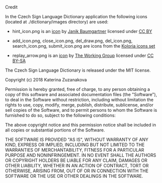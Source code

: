 Credit

In the Czech Sign Language Dictionary application the following icons 
(located at ./dictionary/images directory) are used:

* hint\_icon.png is an [icon](findicons.com/icon/455110/light\_bulb\_on) by [Janik Baumgartner](kinaj.com) licensed under [CC BY](creativecommons.org/licenses/by/4.0/)

* add\_icon.png, close\_icon.png, del\_draw.png, del\_icon.png, search\_icon.png, 
submit\_icon.png are icons from the [Koloria icons set](www.graphicrating.com/2012/06/14/koloria-free-icons-set/)

* replay\_arrow.png is an [icon](findicons.com/icon/454622/arrow\_circle\_right) by [The Working Group](blog.twg.ca) licensed under [CC BY-SA](creativecommons.org/licenses/by-sa/4.0/)



The Czech Sign Language Dictionary is released under the MIT license.

Copyright (c) 2018 Katerina Zuzanakova

Permission is hereby granted, free of charge, to any person obtaining a copy
of this software and associated documentation files (the "Software"), to deal
in the Software without restriction, including without limitation the rights
to use, copy, modify, merge, publish, distribute, sublicense, and/or sell
copies of the Software, and to permit persons to whom the Software is
furnished to do so, subject to the following conditions:

The above copyright notice and this permission notice shall be included in all
copies or substantial portions of the Software.

THE SOFTWARE IS PROVIDED "AS IS", WITHOUT WARRANTY OF ANY KIND, EXPRESS OR
IMPLIED, INCLUDING BUT NOT LIMITED TO THE WARRANTIES OF MERCHANTABILITY,
FITNESS FOR A PARTICULAR PURPOSE AND NONINFRINGEMENT. IN NO EVENT SHALL THE
AUTHORS OR COPYRIGHT HOLDERS BE LIABLE FOR ANY CLAIM, DAMAGES OR OTHER
LIABILITY, WHETHER IN AN ACTION OF CONTRACT, TORT OR OTHERWISE, ARISING FROM,
OUT OF OR IN CONNECTION WITH THE SOFTWARE OR THE USE OR OTHER DEALINGS IN THE
SOFTWARE.

